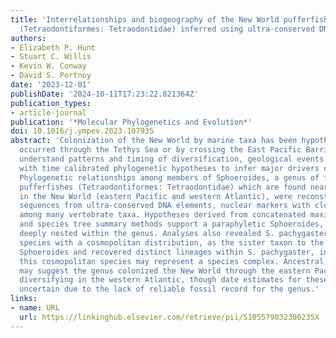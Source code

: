 ```yaml
---
title: 'Interrelationships and biogeography of the New World pufferfish genus Sphoeroides
  (Tetraodontiformes: Tetraodontidae) inferred using ultra-conserved DNA elements'
authors:
- Elizabeth P. Hunt
- Stuart C. Willis
- Kevin W. Conway
- David S. Portnoy
date: '2023-12-01'
publishDate: '2024-10-11T17:23:22.821364Z'
publication_types:
- article-journal
publication: '*Molecular Phylogenetics and Evolution*'
doi: 10.1016/j.ympev.2023.107935
abstract: 'Colonization of the New World by marine taxa has been hypothesized to have
  occurred through the Tethys Sea or by crossing the East Pacific Barrier. To better
  understand patterns and timing of diversification, geological events can be coupled
  with time calibrated phylogenetic hypotheses to infer major drivers of diversification.
  Phylogenetic relationships among members of Sphoeroides, a genus of four toothed
  pufferfishes (Tetraodontiformes: Tetraodontidae) which are found nearly exclusively
  in the New World (eastern Pacific and western Atlantic), were reconstructed using
  sequences from ultra-conserved DNA elements, nuclear markers with clear homology
  among many vertebrate taxa. Hypotheses derived from concatenated maximum-likelihood
  and species tree summary methods support a paraphyletic Sphoeroides, with Colomesus
  deeply nested within the genus. Analyses also revealed S. pachygaster, a pelagic
  species with a cosmopolitan distribution, as the sister taxon to the remainder of
  Sphoeroides and recovered distinct lineages within S. pachygaster, indicating that
  this cosmopolitan species may represent a species complex. Ancestral range reconstruction
  may suggest the genus colonized the New World through the eastern Pacific before
  diversifying in the western Atlantic, though date estimates for these events are
  uncertain due to the lack of reliable fossil record for the genus.'
links:
- name: URL
  url: https://linkinghub.elsevier.com/retrieve/pii/S105579032300235X
---
```

